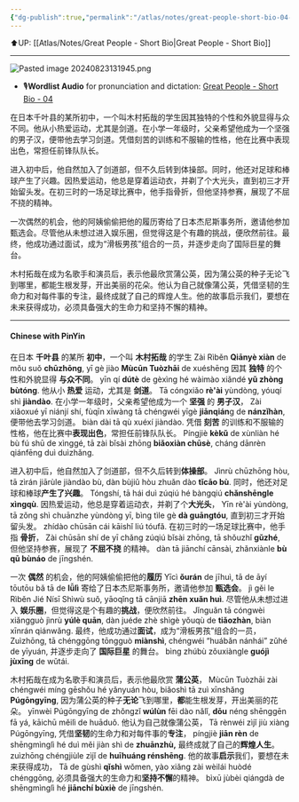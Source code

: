 ```yaml
---
{"dg-publish":true,"permalink":"/atlas/notes/great-people-short-bio-04-kimura-takuya/"}
---
```


⬆️UP: [[Atlas/Notes/Great People - Short Bio\|Great People - Short Bio]]

---
![Pasted image 20240823131945.png](/img/user/Atlas/Utility/Images/Pasted%20image%2020240823131945.png)

- 🎙️**Wordlist Audio** for pronunciation and dictation: [Great People - Short Bio - 04](https://drive.google.com/file/d/1iLrTxZRJo5cP0y7spqeBkKcMoGaDdJiC/view?usp=drive_link)

在日本千叶县的某所初中，一个叫木村拓哉的学生因其独特的个性和外貌显得与众不同。他从小热爱运动，尤其是剑道。在小学一年级时，父亲希望他成为一个坚强的男子汉，便带他去学习剑道。凭借刻苦的训练和不服输的性格，他在比赛中表现出色，常担任前锋队队长。

进入初中后，他自然加入了剑道部，但不久后转到体操部。同时，他还对足球和棒球产生了兴趣。因热爱运动，他总是穿着运动衣，并剃了个大光头，直到初三才开始留头发。在初三时的一场足球比赛中，他手指骨折，但他坚持参赛，展现了不屈不挠的精神。

一次偶然的机会，他的阿姨偷偷把他的履历寄给了日本杰尼斯事务所，邀请他参加甄选会。尽管他从未想过进入娱乐圈，但觉得这是个有趣的挑战，便欣然前往。最终，他成功通过面试，成为“滑板男孩”组合的一员，并逐步走向了国际巨星的舞台。

木村拓哉在成为名歌手和演员后，表示他最欣赏蒲公英，因为蒲公英的种子无论飞到哪里，都能生根发芽，开出美丽的花朵。他认为自己就像蒲公英，凭借坚韧的生命力和对每件事的专注，最终成就了自己的辉煌人生。他的故事启示我们，要想在未来获得成功，必须具备强大的生命力和坚持不懈的精神。


---

#### Chinese with PinYin

在日本  **千叶县**  的某所  **初中**，一个叫  **木村拓哉**  的学生
Zài Rìběn **Qiānyè xiàn** de mǒu suǒ **chūzhōng**, yī gè jiào **Mùcūn Tuòzhāi** de xuéshēng
因其  **独特**  的个性和外貌显得  **与众不同**。
yīn qí **dútè** de gèxìng hé wàimào xiǎndé **yǔ zhòng bùtóng**. 
他从小  **热爱**  运动，尤其是  **剑道**。
 Tā cóngxiǎo **rè'ài** yùndòng, yóuqí shì **jiàndào**. 
在小学一年级时，父亲希望他成为一个  **坚强**  的  **男子汉**，
Zài xiǎoxué yī niánjí shí, fùqīn xīwàng tā chéngwéi yīgè **jiānqián**g de **nánzǐhàn**, 
便带他去学习剑道。
biàn dài tā qù xuéxí jiàndào.
凭借  **刻苦**  的训练和不服输的性格，他在比赛中**表现出色**，常担任前锋队队长。
 Píngjiè **kèkǔ** de xùnliàn hé bù fú shū de xìnggé, tā zài bǐsài zhōng **biǎoxiàn chūsè**, cháng dānrèn qiánfēng duì duìzhǎng.

进入初中后，他自然加入了剑道部，但不久后转到**体操部**。
Jìnrù chūzhōng hòu, tā zìrán jiārùle jiàndào bù, dàn bùjiǔ hòu zhuǎn dào **tǐcāo bù**. 
同时，他还对足球和棒球**产生了兴趣**。
Tóngshí, tā hái duì zúqiú hé bàngqiú **chǎnshēngle xìngqù**. 
因热爱运动，他总是穿着运动衣，并剃了个**大光头**，
Yīn rè'ài yùndòng, tā zǒng shì chuānzhe yùndòng yī, bìng tìle gè **dà guāngtóu**, 
直到初三才开始留头发。
zhídào chūsān cái kāishǐ liú tóufǎ. 
在初三时的一场足球比赛中，他手指  **骨折**，
Zài chūsān shí de yī chǎng zúqiú bǐsài zhōng, tā shǒuzhǐ **gǔzhé**, 
但他坚持参赛，展现了  **不屈不挠**  的精神。
dàn tā jiānchí cānsài, zhǎnxiànle **bù qū bùnáo** de jīngshén.

一次  **偶然**  的机会，他的阿姨偷偷把他的**履历**
Yīcì **ǒurán** de jīhuì, tā de āyí tōutōu bǎ tā de **lǚlì** 
寄给了日本杰尼斯事务所，邀请他参加  **甄选会**。
jì gěi le Rìběn Jié Nísī Shìwù suǒ, yāoqǐng tā cānjiā **zhēn xuǎn huì**. 
尽管他从未想过进入  **娱乐圈**，但觉得这是个有趣的**挑战**，便欣然前往。
Jǐnguǎn tā cóngwèi xiǎngguò jìnrù **yúlè quān**, dàn juéde zhè shìgè yǒuqù de **tiǎozhàn**, biàn xīnrán qiánwǎng. 
最终，他成功通过**面试**，成为“滑板男孩”组合的一员，
Zuìzhōng, tā chénggōng tōngguò **miànshì**, chéngwéi “huábǎn nánhái” zǔhé de yīyuán, 
并逐步走向了  **国际巨星**  的舞台。
bìng zhúbù zǒuxiàngle **guójì jùxīng** de wǔtái.

木村拓哉在成为名歌手和演员后，表示他最欣赏  **蒲公英**，
Mùcūn Tuòzhāi zài chéngwéi míng gēshǒu hé yǎnyuán hòu, biǎoshì tā zuì xīnshǎng **Púgōngyīng**, 
因为蒲公英的种子**无论**飞到哪里，**都**能生根发芽，开出美丽的花朵。
yīnwèi Púgōngyīng de zhǒngzǐ **wúlùn** fēi dào nǎlǐ, **dōu** néng shēnggēn fā yá, kāichū měilì de huāduǒ. 
他认为自己就像蒲公英，
Tā rènwéi zìjǐ jiù xiàng Púgōngyīng, 
凭借**坚韧**的生命力和对每件事的**专注**，
píngjiè **jiān rèn** de shēngmìnglì hé duì měi jiàn shì de **zhuānzhù,** 
最终成就了自己的**辉煌人生**。
zuìzhōng chéngjiùle zìjǐ de **huīhuáng rénshēng**. 
他的故事**启示**我们，要想在未来获得成功，
Tā de gùshì **qǐshì** wǒmen, yào xiǎng zài wèilái huòdé chénggōng, 
必须具备强大的生命力和**坚持不懈**的精神。
bìxū jùbèi qiángdà de shēngmìnglì hé **jiānchí bùxiè** de jīngshén.
